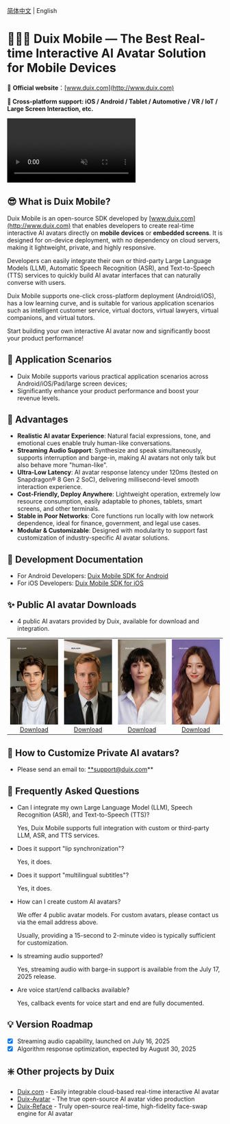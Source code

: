 [简体中文](/README_zh.md) | English

# 🚀🚀🚀 Duix Mobile — The Best Real-time Interactive AI Avatar Solution for Mobile Devices

🔗 **Official website**：[www.duix.com](http://www.duix.com)

**📱 Cross-platform support: iOS / Android / Tablet / Automotive / VR / IoT / Large Screen Interaction, etc.**

<a href=''>
<video src="./res/main/mini.mp4" loop muted autoplay alt="Duix Mobile" controls>
</a>
<!-- [![IMAGE ALT TEXT HERE](https://img.youtube.com/vi/Po22da20Vc8/0.jpg)](https://www.youtube.com/watch?v=Po22da20Vc8) -->


## 😎 What is Duix Mobile?

Duix Mobile is an open-source SDK developed by [www.duix.com](http://www.duix.com) that enables developers to create real-time interactive AI avatars directly on **mobile devices** or **embedded screens**. It is designed for on-device deployment, with no dependency on cloud servers, making it lightweight, private, and highly responsive.

Developers can easily integrate their own or third-party Large Language Models (LLM), Automatic Speech Recognition (ASR), and Text-to-Speech (TTS) services to quickly build AI avatar interfaces that can naturally converse with users.

Duix Mobile supports one-click cross-platform deployment (Android/iOS), has a low learning curve, and is suitable for various application scenarios such as intelligent customer service, virtual doctors, virtual lawyers, virtual companions, and virtual tutors.

Start building your own interactive AI avatar now and significantly boost your product performance!

## 🤩 Application Scenarios

- Duix Mobile supports various practical application scenarios across Android/iOS/Pad/large screen devices;
- Significantly enhance your product performance and boost your revenue levels.

<!-- ![example.png](./res/example.png) -->

## 🥳 Advantages

- **Realistic AI avatar Experience**: Natural facial expressions, tone, and emotional cues enable truly human-like conversations.
- **Streaming Audio Support**: Synthesize and speak simultaneously, supports interruption and barge-in, making AI avatars not only talk but also behave more "human-like".
- **Ultra-Low Latency**: AI avatar response latency under 120ms (tested on Snapdragon® 8 Gen 2 SoC), delivering millisecond-level smooth interaction experience.
- **Cost-Friendly, Deploy Anywhere**: Lightweight operation, extremely low resource consumption, easily adaptable to phones, tablets, smart screens, and other terminals.
- **Stable in Poor Networks**: Core functions run locally with low network dependence, ideal for finance, government, and legal use cases.
- **Modular & Customizable**: Designed with modularity to support fast customization of industry-specific AI avatar solutions.

## 📑 Development Documentation

- For Android Developers: [Duix Mobile SDK for Android](https://www.notion.so/duix-android/dh_aigc_android/README_en.md)
- For iOS Developers: [Duix Mobile SDK for iOS](https://www.notion.so/duix-ios/GJLocalDigitalDemo/README_en.md)

## ✨ Public AI avatar Downloads

- 4 public AI avatars provided by Duix, available for download and integration.

<table>
    <tr>
      <td align="center">
        <img src="./res/avatar/Leo.jpg" alt="Model 5" width="100%"><br>
        <a href="https://github.com/duixcom/Duix.mobile/releases/download/v2.0.1/Leo.zip">Download</a>
      </td>
      <td align="center">
        <img src="./res/avatar/Oliver.jpg" alt="Model 6" width="100%"><br>
        <a href="https://github.com/duixcom/Duix.mobile/releases/download/v2.0.1/Oliver.zip">Download</a>
      </td>
      <td align="center">
        <img src="./res/avatar/Sofia.jpg" alt="Model 6" width="100%"><br>
        <a href="https://github.com/duixcom/Duix.mobile/releases/download/v2.0.1/Sofia.zip">Download</a>
      </td>
      <td align="center">
        <img src="./res/avatar/Lily.jpg" alt="Model 6" width="100%"><br>
        <a href="https://github.com/duixcom/Duix.mobile/releases/download/v2.0.1/Lily.zip">Download</a>
      </td>
    </tr>
    </table>


## 🤗 How to Customize Private AI avatars?

- Please send an email to: [**support@duix.com](mailto:support@duix.com)**

## 🙌 Frequently Asked Questions

- Can I integrate my own Large Language Model (LLM), Speech Recognition (ASR), and Text-to-Speech (TTS)?
    
    Yes, Duix Mobile supports full integration with custom or third-party LLM, ASR, and TTS services.
    
- Does it support "lip synchronization"?
    
    Yes, it does.
    
- Does it support "multilingual subtitles"?
    
    Yes, it does.
    
- How can I create custom AI avatars?
    
    We offer 4 public avatar models. For custom avatars, please contact us via the email address above.
    
    Usually, providing a 15-second to 2-minute video is typically sufficient for customization.
    
- Is streaming audio supported?
    
    Yes, streaming audio with barge-in support is available from the July 17, 2025 release.
    
- Are voice start/end callbacks available?
    
    Yes, callback events for voice start and end are fully documented.
    

## 💡 Version Roadmap

- [x]  Streaming audio capability, launched on July 16, 2025
- [x]  Algorithm response optimization, expected by August 30, 2025

## ❇️ Other projects by Duix

- [Duix.com](http://Duix.com) - Easily integrable cloud-based real-time interactive AI avatar
- [Duix-Avatar](https://github.com/duixcom/Duix.Avatar) - The true open-source AI avatar video production
- [Duix-Reface](https://github.com/duixcom/Duix-Reface) - Truly open-source real-time, high-fidelity face-swap engine for AI avatar
